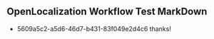 ## OpenLocalization Workflow Test MarkDown
* 5609a5c2-a5d6-46d7-b431-83f049e2d4c6 
thanks!<!--HONumber=Mar16_HO1-->
